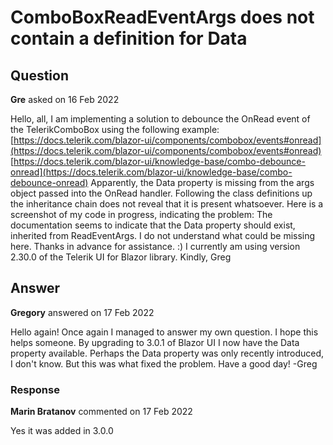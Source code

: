 # ComboBoxReadEventArgs does not contain a definition for Data

## Question

**Gre** asked on 16 Feb 2022

Hello, all, I am implementing a solution to debounce the OnRead event of the TelerikComboBox using the following example: [https://docs.telerik.com/blazor-ui/components/combobox/events#onread](https://docs.telerik.com/blazor-ui/components/combobox/events#onread) [https://docs.telerik.com/blazor-ui/knowledge-base/combo-debounce-onread](https://docs.telerik.com/blazor-ui/knowledge-base/combo-debounce-onread) Apparently, the Data property is missing from the args object passed into the OnRead handler. Following the class definitions up the inheritance chain does not reveal that it is present whatsoever. Here is a screenshot of my code in progress, indicating the problem: The documentation seems to indicate that the Data property should exist, inherited from ReadEventArgs. I do not understand what could be missing here. Thanks in advance for assistance. :) I currently am using version 2.30.0 of the Telerik UI for Blazor library. Kindly, Greg

## Answer

**Gregory** answered on 17 Feb 2022

Hello again! Once again I managed to answer my own question. I hope this helps someone. By upgrading to 3.0.1 of Blazor UI I now have the Data property available. Perhaps the Data property was only recently introduced, I don't know. But this was what fixed the problem. Have a good day! -Greg

### Response

**Marin Bratanov** commented on 17 Feb 2022

Yes it was added in 3.0.0

